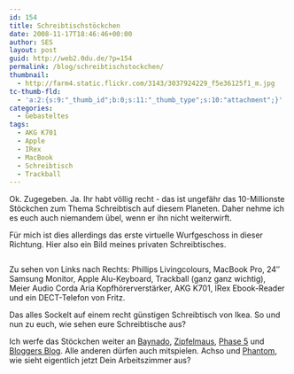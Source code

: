 ```yaml
---
id: 154
title: Schreibtischstöckchen
date: 2008-11-17T18:46:46+00:00
author: SES
layout: post
guid: http://web2.0du.de/?p=154
permalink: /blog/schreibtischstockchen/
thumbnail:
  - http://farm4.static.flickr.com/3143/3037924229_f5e36125f1_m.jpg
tc-thumb-fld:
  - 'a:2:{s:9:"_thumb_id";b:0;s:11:"_thumb_type";s:10:"attachment";}'
categories:
  - Gebasteltes
tags:
  - AKG K701
  - Apple
  - IRex
  - MacBook
  - Schreibtisch
  - Trackball
---
```

Ok. Zugegeben. Ja. Ihr habt völlig recht - das ist ungefähr das 10-Millionste Stöckchen zum Thema Schreibtisch auf diesem Planeten. Daher nehme ich es euch auch niemandem übel, wenn er ihn nicht weiterwirft.

Für mich ist dies allerdings das erste virtuelle Wurfgeschoss in dieser Richtung. Hier also ein Bild meines privaten Schreibtisches.

<img loading="lazy" alt="" src="http://farm4.static.flickr.com/3143/3037924229_f5e36125f1.jpg" title="Mein Schreibtisch"    />

Zu sehen von Links nach Rechts: Phillips Livingcolours, MacBook Pro, 24&#8243; Samsung Monitor, Apple Alu-Keyboard, Trackball (ganz ganz wichtig), Meier Audio Corda Aria Kopfhörerverstärker, AKG K701, IRex Ebook-Reader und ein DECT-Telefon von Fritz.

Das alles Sockelt auf einem recht günstigen Schreibtisch von Ikea. So und nun zu euch, wie sehen eure Schreibtische aus?

Ich werfe das Stöckchen weiter an [Baynado](http://www.baynado.com/blog), [Zipfelmaus](http://tinkr.de), [Phase 5](http://www.phase-5.net) und [Bloggers Blog](http://www.bloggers-blog.de). Alle anderen dürfen auch mitspielen. Achso und [Phantom](http://phantomlabs.blogage.de), wie sieht eigentlich jetzt Dein Arbeitszimmer aus?
